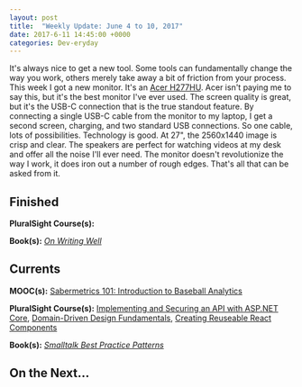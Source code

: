 ```yaml
---
layout: post
title:  "Weekly Update: June 4 to 10, 2017"
date: 2017-6-11 14:45:00 +0000
categories: Dev-eryday
---
```

It's always nice to get a new tool. Some tools can fundamentally change the way you work, others merely take away a bit of friction from your process. This week I got a new monitor. It's an [Acer H277HU][mon]. Acer isn't paying me to say this, but it's the best monitor I've ever used. The screen quality is great, but it's the USB-C connection that is the true standout feature. By connecting a single USB-C cable from the monitor to my laptop, I get a second screen, charging, and two standard USB connections. So one cable, lots of possibilities. Technology is good. At 27", the 2560x1440 image is crisp and clear. The speakers are perfect for watching videos at my desk and offer all the noise I'll ever need. The monitor doesn't revolutionize the way I work, it does iron out a number of rough edges. That's all that can be asked from it. 

Finished
--------
**PluralSight Course(s):** 

**Book(s):** *[On Writing Well][oww]*

Currents
--------
**MOOC(s):** [Sabermetrics 101: Introduction to Baseball Analytics][saber]

**PluralSight Course(s):** [Implementing and Securing an API with ASP.NET Core][core], [Domain-Driven Design Fundamentals][ddd], [Creating Reuseable React Components][comp]

**Book(s):** *[Smalltalk Best Practice Patterns][sbp]*

On the Next...
--------



[core]: https://app.pluralsight.com/library/courses/aspdotnetcore-implementing-securing-api/table-of-contents
[saber]: https://www.edx.org/course/sabermetrics-101-introduction-baseball-bux-sabr101x-0
[sbp]: https://www.amazon.com/Smalltalk-Best-Practice-Patterns-Kent/dp/013476904X
[oww]: https://www.amazon.com/Writing-Well-Classic-Guide-Nonfiction/dp/0060891548
[ddd]: https://app.pluralsight.com/library/courses/domain-driven-design-fundamentals/table-of-contents
[ar]: https://app.pluralsight.com/library/courses/advanced-redux/table-of-contents
[comp]: https://app.pluralsight.com/library/courses/react-creating-reusable-components/table-of-contents
[mon]: https://www.amazon.com/gp/product/B01B64O3M4/ref=oh_aui_detailpage_o00_s00?ie=UTF8&psc=1